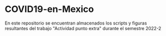 # COVID19-en-Mexico
En este repositorio se encuentran almacenados los scripts y figuras resultantes del trabajo "Actividad punto extra" durante el semestre 2022-2
